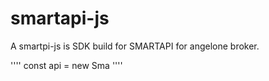 # smartapi-js
A smartpi-js is SDK build for SMARTAPI for angelone broker. 


''''
const api = new Sma
''''
